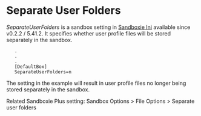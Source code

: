 # Separate User Folders

_SeparateUserFolders_ is a sandbox setting in [Sandboxie Ini](SandboxieIni.md) available since v0.2.2 / 5.41.2. It specifies whether user profile files will be stored separately in the sandbox.

```
   .
   .
   .
   [DefaultBox]
   SeparateUserFolders=n
```

The setting in the example will result in user profile files no longer being stored separately in the sandbox.

Related Sandboxie Plus setting: Sandbox Options > File Options > Separate user folders
